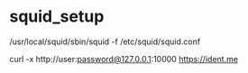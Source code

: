 # squid_setup

/usr/local/squid/sbin/squid -f /etc/squid/squid.conf

curl -x http://user:password@127.0.0.1:10000 https://ident.me
